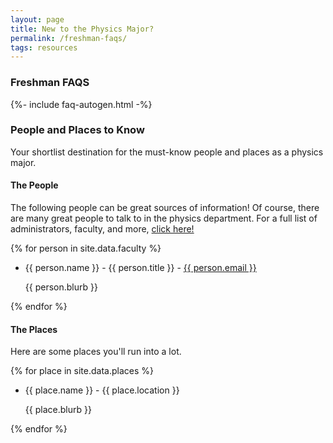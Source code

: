 ```yaml
---
layout: page
title: New to the Physics Major?
permalink: /freshman-faqs/
tags: resources
---
```


### Freshman FAQS
[//]: # (Note for editors: the following is auto-generated from faqs.yml, faculty.yml, and places.yml)
[//]: # (Also did you know this is how you can do a comment in markdown?)

{%- include faq-autogen.html -%}

### People and Places to Know
Your shortlist destination for the must-know people and places as a physics major.

#### The People

The following people can be great sources of information! Of course, there are many great people to talk to in the physics department. For a full list of administrators, faculty, and more, [click here!](https://cos.northeastern.edu/physics/people/)

{% for person in site.data.faculty %}
* {{ person.name }} - {{ person.title }} - <a href="mailto:{{ person.email }}">{{ person.email }}</a>

    {{ person.blurb }}

{% endfor %}

#### The Places

Here are some places you'll run into a lot.

{% for place in site.data.places %}
* {{ place.name }} - {{ place.location }}

    {{ place.blurb }}

{% endfor %}
